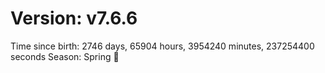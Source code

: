 # Version: v7.6.6
Time since birth: 2746 days, 65904 hours, 3954240 minutes, 237254400 seconds
Season: Spring 🌸
